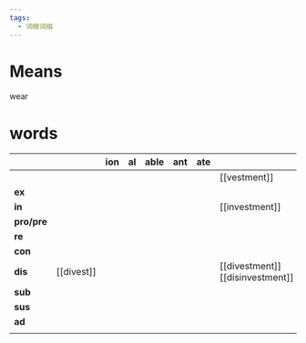 ```yaml
---
tags:
  - 词根词缀
---
```

# Means
wear
# words
|             |            | **ion** | **al** | **able** | **ant** | **ate** |                                     |
| ----------- | ---------- | ------- | ------ | -------- | ------- | ------- | ----------------------------------- |
|             |            |         |        |          |         |         | [[vestment]]                        |
| **ex**      |            |         |        |          |         |         |                                     |
| **in**      |            |         |        |          |         |         | [[investment]]                      |
| **pro/pre** |            |         |        |          |         |         |                                     |
| **re**      |            |         |        |          |         |         |                                     |
| **con**     |            |         |        |          |         |         |                                     |
| **dis**     | [[divest]] |         |        |          |         |         | [[divestment]]<br>[[disinvestment]] |
| **sub**     |            |         |        |          |         |         |                                     |
| **sus**     |            |         |        |          |         |         |                                     |
| **ad**      |            |         |        |          |         |         |                                     |
|             |            |         |        |          |         |         |                                     |
